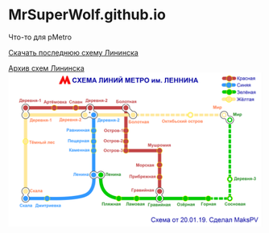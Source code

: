 # MrSuperWolf.github.io
Что-то для pMetro

[Скачать последнюю схему Лининска](https://mrsuperwolf.github.io/download/Lenin.zip)

[Архив схем Лининска](https://mrsuperwolf.github.io/backup/)
![Схема метро](map.png)
